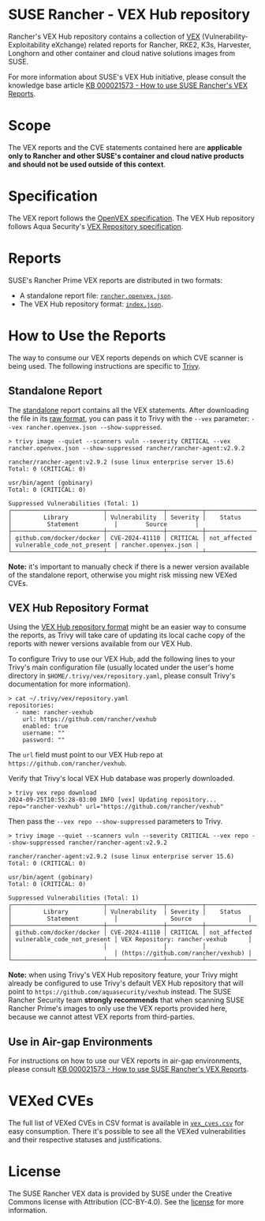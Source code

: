 # SUSE Rancher - VEX Hub repository

Rancher's VEX Hub repository contains a collection of [VEX]
(Vulnerability-Exploitability eXchange) related reports for Rancher, RKE2, K3s,
Harvester, Longhorn and other container and cloud native solutions images from
SUSE.

For more information about SUSE's VEX Hub initiative, please consult the
knowledge base article [KB 000021573 - How to use SUSE Rancher's VEX Reports].

# Scope

The VEX reports and the CVE statements contained here are **applicable only to
Rancher and other SUSE's container and cloud native products and should not be
used outside of this context**.

# Specification

The VEX report follows the [OpenVEX specification]. The VEX Hub repository follows
Aqua Security's [VEX Repository specification].

# Reports

SUSE's Rancher Prime VEX reports are distributed in two formats:

- A standalone report file: [`rancher.openvex.json`].
- The VEX Hub repository format: [`index.json`].

# How to Use the Reports

The way to consume our VEX reports depends on which CVE scanner is being used.
The following instructions are specific to [Trivy].

## Standalone Report

The [standalone] report contains all the VEX statements. After downloading the
file in its [raw format], you can pass it to Trivy with the `--vex` parameter:
`--vex rancher.openvex.json --show-suppressed`.

```
> trivy image --quiet --scanners vuln --severity CRITICAL --vex rancher.openvex.json --show-suppressed rancher/rancher-agent:v2.9.2

rancher/rancher-agent:v2.9.2 (suse linux enterprise server 15.6)
Total: 0 (CRITICAL: 0)

usr/bin/agent (gobinary)
Total: 0 (CRITICAL: 0)

Suppressed Vulnerabilities (Total: 1)
┌──────────────────────────┬────────────────┬──────────┬──────────────┬─────────────────────────────┬──────────────────────┐
│         Library          │ Vulnerability  │ Severity │    Status    │          Statement          │        Source        │
├──────────────────────────┼────────────────┼──────────┼──────────────┼─────────────────────────────┼──────────────────────┤
│ github.com/docker/docker │ CVE-2024-41110 │ CRITICAL │ not_affected │ vulnerable_code_not_present │ rancher.openvex.json │
└──────────────────────────┴────────────────┴──────────┴──────────────┴─────────────────────────────┴──────────────────────┘
```

**Note:** it's important to manually check if there is a newer version available
of the standalone report, otherwise you might risk missing new VEXed CVEs.

## VEX Hub Repository Format

Using the [VEX Hub repository format] might be an easier way to consume the
reports, as Trivy will take care of updating its local cache copy of the reports
with newer versions available from our VEX Hub.

To configure Trivy to use our VEX Hub, add the following lines to your Trivy's
main configuration file (usually located under the user's home directory in
`$HOME/.trivy/vex/repository.yaml`, please consult Trivy's documentation for
more information).

```
> cat ~/.trivy/vex/repository.yaml
repositories:
  - name: rancher-vexhub
    url: https://github.com/rancher/vexhub
    enabled: true
    username: ""
    password: ""
```

The `url` field must point to our VEX Hub repo at
`https://github.com/rancher/vexhub`.

Verify that Trivy's local VEX Hub database was properly downloaded.

```
> trivy vex repo download
2024-09-25T10:55:28-03:00 INFO [vex] Updating repository... repo="rancher-vexhub" url="https://github.com/rancher/vexhub"
```

Then pass the `--vex repo --show-suppressed` parameters to Trivy.

```
> trivy image --quiet --scanners vuln --severity CRITICAL --vex repo --show-suppressed rancher/rancher-agent:v2.9.2

rancher/rancher-agent:v2.9.2 (suse linux enterprise server 15.6)
Total: 0 (CRITICAL: 0)

usr/bin/agent (gobinary)
Total: 0 (CRITICAL: 0)

Suppressed Vulnerabilities (Total: 1)
┌──────────────────────────┬────────────────┬──────────┬──────────────┬─────────────────────────────┬─────────────────────────────────────┐
│         Library          │ Vulnerability  │ Severity │    Status    │          Statement          │               Source                │
├──────────────────────────┼────────────────┼──────────┼──────────────┼─────────────────────────────┼─────────────────────────────────────┤
│ github.com/docker/docker │ CVE-2024-41110 │ CRITICAL │ not_affected │ vulnerable_code_not_present │ VEX Repository: rancher-vexhub      │
│                          │                │          │              │                             │ (https://github.com/rancher/vexhub) │
└──────────────────────────┴────────────────┴──────────┴──────────────┴─────────────────────────────┴─────────────────────────────────────┘
```

**Note:** when using Trivy's VEX Hub repository feature, your Trivy might
already be configured to use Trivy's default VEX Hub repository that will point
to `https://github.com/aquasecurity/vexhub` instead. The SUSE Rancher Security
team **strongly recommends** that when scanning SUSE Rancher Prime's images to
only use the VEX reports provided here, because we cannot attest VEX reports
from third-parties.

## Use in Air-gap Environments

For instructions on how to use our VEX reports in air-gap environments, please
consult [KB 000021573 - How to use SUSE Rancher's VEX Reports].

# VEXed CVEs

The full list of VEXed CVEs in CSV format is available in [`vex_cves.csv`] for
easy consumption. There it's possible to see all the VEXed vulnerabilities and
their respective statuses and justifications.

# License

The SUSE Rancher VEX data is provided by SUSE under the Creative Commons license
with Attribution (CC-BY-4.0). See the [license] for more information.


<!-- Links -->
[VEX]: https://www.ntia.gov/files/ntia/publications/vex_one-page_summary.pdf
[KB 000021573 - How to use SUSE Rancher's VEX Reports]: https://www.suse.com/support/kb/doc/?id=000021573
[OpenVEX specification]: https://github.com/openvex/spec
[VEX Repository specification]: https://github.com/aquasecurity/vex-repo-spec
[`rancher.openvex.json`]: reports/rancher.openvex.json
[`index.json`]: index.json
[Trivy]: https://github.com/aquasecurity/trivy
[standalone]: reports/rancher.openvex.json
[raw format]: https://raw.githubusercontent.com/rancher/vexhub/refs/heads/main/reports/rancher.openvex.json
[VEX Hub repository format]: reports/rancher.openvex.json
[`vex_cves.csv`]: reports/vex_cves.csv
[license]: LICENSE

